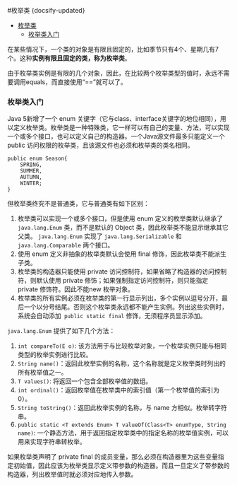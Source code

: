 #枚举类
{docsify-updated}

- [枚举类](#枚举类)
	- [枚举类入门](#枚举类入门)

在某些情况下，一个类的对象是有限且固定的，比如季节只有4个、星期几有7个。这种**实例有限且固定的类，称为枚举类**。

由于枚举类实例是有限的几个对象，因此，在比较两个枚举类型的值时，永远不需要调用equals，而直接使用“==”就可以了。

### 枚举类入门
Java 5新增了一个 enum 关键字（它与class、interface关键字的地位相同），用以定义枚举类。枚举类是一种特殊类，它一样可以有自己的变量、方法，可以实现一个或多个接口，也可以定义自己的构造器。一个Java源文件最多只能定义一个 public 访问权限的枚举类，且该源文件也必须和枚举类的类名相同。

```
public enum Season{
    SPRING,
    SUMMER,
    AUTUMN,
    WINTER;
}
```

但枚举类终究不是普通类，它与普通类有如下区别：
1. 枚举类可以实现一个或多个接口，但是使用 enum 定义的枚举类默认继承了 `java.lang.Enum` 类，而不是默认的 Object 类，因此枚举类不能显示继承其它父类。 `java.lang.Enum` 实现了 `java.lang.Serializable` 和 `java.lang.Comparable` 两个接口。
2. 使用 enum 定义非抽象的枚举类默认会使用 final 修饰，因此枚举类不能派生子类。
3. 枚举类的构造器只能使用 private 访问控制符，如果省略了构造器的访问控制符，则默认使用 private 修饰；如果强制指定访问控制符，则只能指定 private 修饰符。因此不能new 枚举对象。
4. 枚举类的所有实例必须在枚举类的第一行显示列出，多个实例以逗号分开，最后一个以分号结尾。否则这个枚举类永远都不能产生实例。列出这些实例时，系统会自动添加` public static final` 修饰，无须程序员显示添加。

`java.lang.Enum` 提供了如下几个方法：
1. `int compareTo(E o)`: 该方法用于与比较枚举对象，一个枚举实例只能与相同类型的枚举实例进行比较。
2. `String name()`：返回此枚举实例的名称，这个名称就是定义枚举类时列出的所有枚举值之一。
3. `T values()`: 将返回一个包含全部枚举值的数组。
4. `int ordinal()`：返回枚举值在枚举类中的索引值（第一个枚举值的索引为0）。
5. `String toString()`：返回此枚举实例的名称，与 name 方相似。枚举转字符串。
6. `public static <T extends Enum> T valueOf(Class<T> enumType, String name)`: 一个静态方法，用于返回指定枚举类中的指定名称的枚举值实例，可以用来实现字符串转枚举。

如果枚举类声明了 private final 的成员变量，那么必须在构造器里为这些变量指定初始值，因此应该为枚举类显示定义带参数的构造器。而且一旦定义了带参数的构造器，列出枚举值时就必须对应地传入参数。